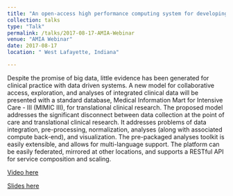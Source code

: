 ```yaml
---
title: "An open-access high performance computing system for developing research applications (apps)"
collection: talks
type: "Talk"
permalink: /talks/2017-08-17-AMIA-Webinar
venue: "AMIA Webinar"
date: 2017-08-17
location: " West Lafayette, Indiana"

---
```

Despite the promise of big data, little evidence has been generated for clinical practice with data driven systems. A new model for collaborative access, exploration, and analyses of integrated clinical data will be presented with a standard database, Medical Information Mart for Intensive Care - III (MIMIC III), for translational clinical research. The proposed model addresses the significant disconnect between data collection at the point of care and translational clinical research. It addresses problems of data integration, pre-processing, normalization, analyses (along with associated compute back-end), and visualization. The pre-packaged analyses toolkit is easily extensible, and allows for multi-language support. The platform can be easily federated, mirrored at other locations, and supports a RESTful API for service composition and scaling.

[Video here](https://www.amia.org/education/webinars/open-access-high-performance-computing-system-developing-research-applications)

[Slides here](https://adibzaman.github.io/files/Talk_AMIA_Webinar_08_17_2017.pptx)